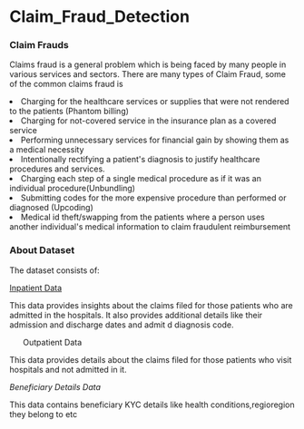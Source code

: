 # Claim_Fraud_Detection

<h3>Claim Frauds</h3>

Claims fraud is a general problem which is being faced by many people in various services and sectors.
There are many types of Claim Fraud, some of the common claims fraud is

<li> Charging for the healthcare services or supplies that were not rendered to the patients (Phantom billing)</li>

<li>Charging for not-covered service in the insurance plan as a covered service</li>

<li>Performing unnecessary services for financial gain by showing them as a medical necessity</li>

<li>Intentionally rectifying a patient's diagnosis to justify healthcare procedures and services.</li>

<li>Charging each step of a single medical procedure as if it was an individual procedure(Unbundling)</li>

<li>Submitting codes for the more expensive procedure than performed or diagnosed (Upcoding)</li>

<li>Medical id theft/swapping from the patients where a person uses another individual's medical information to claim fraudulent reimbursement</li>


<h3>About Dataset</h3>

The dataset consists of:

<u>Inpatient Data</u>

This data provides insights about the claims filed for those patients who are admitted in the hospitals. It also provides additional details like their admission and discharge dates and admit d diagnosis code.

<ul>Outpatient Data</ul>

This data provides details about the claims filed for those patients who visit hospitals and not admitted in it.

<i>Beneficiary Details Data</i>

This data contains beneficiary KYC details like health conditions,regioregion they belong to etc
